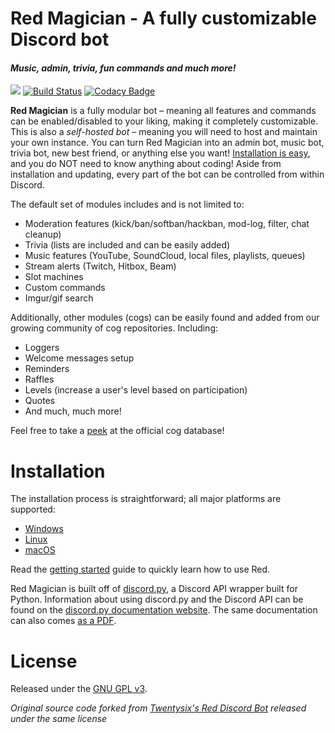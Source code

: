 # Red Magician - A fully customizable Discord bot
#### *Music, admin, trivia, fun commands and much more!*
[<img src="https://img.shields.io/badge/discord-py-blue.svg">](https://github.com/Rapptz/discord.py) 
[![Build Status](https://travis-ci.org/dealien/Red-Magician.svg?branch=master)](https://travis-ci.org/dealien/Red-Magician)
[![Codacy Badge](https://api.codacy.com/project/badge/Grade/095532d58a2146f48c8bb43ac04ee7ae)](https://www.codacy.com/app/dealien/Red-Magician?utm_source=github.com&amp;utm_medium=referral&amp;utm_content=dealien/Red-Magician&amp;utm_campaign=Badge_Grade)

**Red Magician** is a fully modular bot – meaning all features and commands can be enabled/disabled to your liking, making it completely customizable. 
This is also a *self-hosted bot* – meaning you will need to host and maintain your own instance. You can turn Red Magician into an admin bot, music bot, trivia bot, new best friend, or anything else you want! 
[Installation is easy](https://twentysix26.github.io/Red-Docs/), and you do NOT need to know anything about coding! Aside from installation and updating, every part of the bot can be controlled from within Discord.

The default set of modules includes and is not limited to:
* Moderation features (kick/ban/softban/hackban, mod-log, filter, chat cleanup)
* Trivia (lists are included and can be easily added)
* Music features (YouTube, SoundCloud, local files, playlists, queues)
* Stream alerts (Twitch, Hitbox, Beam)
* Slot machines
* Custom commands
* Imgur/gif search

Additionally, other modules (cogs) can be easily found and added from our growing community of cog repositories. Including:
* Loggers
* Welcome messages setup
* Reminders
* Raffles
* Levels (increase a user's level based on participation)
* Quotes
* And much, much more!

Feel free to take a [peek](https://cogs.red/) at the official cog database!

# Installation

The installation process is straightforward; all major platforms are supported: 
* [Windows](https://twentysix26.github.io/Red-Docs/red_install_windows/)
* [Linux](https://twentysix26.github.io/Red-Docs/red_install_linux/)
* [macOS](https://twentysix26.github.io/Red-Docs/red_install_mac/)

Read the [getting started](https://twentysix26.github.io/Red-Docs/red_getting_started/) guide to quickly learn how to use Red.  

Red Magician is built off of [discord.py](https://github.com/Rapptz/discord.py), a Discord API wrapper built for Python. Information about using discord.py and the Discord API can be found on the [discord.py documentation website](https://discordapp.com/developers/docs/intro). The same documentation can also comes [as a PDF](http://discordpy.readthedocs.io/en/latest/index.html). 

# License

Released under the [GNU GPL v3](LICENSE).

_Original source code forked from [Twentysix's Red Discord Bot](https://github.com/Cog-Creators/Red-DiscordBot) released under the same license_
